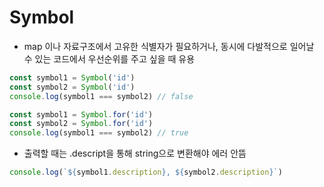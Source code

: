 # Symbol
* map 이나 자료구조에서 고유한 식별자가 필요하거나, 동시에 다발적으로 일어날 수 있는 코드에서 우선순위를 주고 싶을 때 유용
```js
const symbol1 = Symbol('id')
const symbol2 = Symbol('id')
console.log(symbol1 === symbol2) // false
```
```js
const symbol1 = Symbol.for('id')
const symbol2 = Symbol.for('id')
console.log(symbol1 === symbol2) // true
```
* 출력할 때는 .descript을 통해 string으로 변환해야 에러 안뜸
```js
console.log(`${symbol1.description}, ${symbol2.description}`)
```
